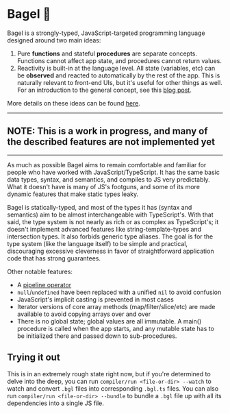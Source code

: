 
# Bagel 🥯

Bagel is a strongly-typed, JavaScript-targeted programming language designed 
around two main ideas:
1) Pure **functions** and stateful **procedures** are separate concepts. Functions cannot affect app state, and procedures cannot return values.
2) Reactivity is built-in at the language level. All state (variables, etc) can be **observed** and reacted to automatically by the rest of the app. This is naturally relevant to front-end UIs, but it's useful for other things as well. For an introduction to the general concept, see this [blog post](https://hackernoon.com/the-fundamental-principles-behind-mobx-7a725f71f3e8).

More details on these ideas can be found [here](https://www.brandons.me/blog/the-bagel-language).

<hr>

## NOTE: This is a work in progress, and many of the described features are not implemented yet

<hr> 

As much as possible Bagel aims to remain comfortable and familiar for people who 
have worked with JavaScript/TypeScript. It has the same basic data types, 
syntax, and semantics, and compiles to JS very predictably. What it doesn't have
is many of JS's footguns, and some of its more dynamic features that make static
types leaky.

Bagel is statically-typed, and most of the types it has (syntax and semantics) 
aim to be almost interchangeable with TypeScript's. With that said, the type 
system is not nearly as rich or as complex as TypeScript's; it doesn't implement 
advanced features like string-template-types and intersection types. It also 
forbids generic type aliases. The goal is for the 
type system (like the language itself) to be simple and practical, discouraging 
excessive cleverness in favor of straightforward application code that has 
strong guarantees.

Other notable features:
- A [pipeline operator](https://developer.mozilla.org/en-US/docs/Web/JavaScript/Reference/Operators/Pipeline_operator)
- `null`/`undefined` have been replaced with a unified `nil` to avoid confusion
- JavaScript's implicit casting is prevented in most cases
- Iterator versions of core array methods (map/filter/slice/etc) are made 
available to avoid copying arrays over and over
- There is no global state; global values are all immutable. A main() procedure 
is called when the app starts, and any mutable state has to be initialized 
there and passed down to sub-procedures.

<h2>Trying it out</h2>

This is in an extremely rough state right now, but if you're determined to 
delve into the deep, you can run `compiler/run <file-or-dir> --watch` to watch 
and convert `.bgl` files into corresponding `.bgl.ts`
files. You can also run `compiler/run <file-or-dir> --bundle` to bundle 
a `.bgl` file up with all its dependencies into a single JS file.
